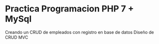 # Practica Programacion PHP 7 + MySql
Creando un CRUD de empleados con registro en base de datos
Diseño de CRUD  MVC
